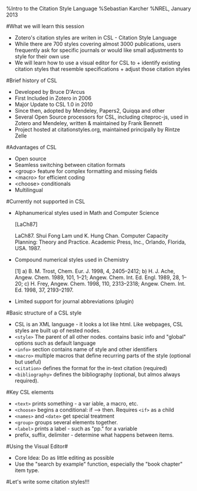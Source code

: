%Intro to the Citation Style Language
%Sebastian Karcher
%NREL, January 2013

#What we will learn this session
* Zotero's citation styles are writen in CSL - Citation Style Language
* While there are 700 styles covering almost 3000 publications, users frequently ask for specific journals or would like small adjustments to style for their own use
* We will learn how to use a visual editor for CSL to 
		+ identify existing citation styles that resemble specifications
		+ adjust those citation styles

#Brief history of CSL
* Developed by Bruce D'Arcus 
* First Included in Zotero in 2006
* Major Update to CSL 1.0 in 2010
* Since then, adopted by Mendeley, Papers2, Quiqqa and other
* Several Open Source processors for CSL, including citeproc-js, used in Zotero and Mendeley, written \& maintained by Frank Bennett
* Project hosted at citationstyles.org, maintained principally by Rintze Zelle

#Advantages of CSL
* Open source
* Seamless switching between citation formats
* \<group\> feature for complex formatting and missing fields
* \<macro\> for efficient coding
* \<choose\> conditionals
* Multilingual

#Currently not supported in CSL
* Alphanumerical styles used in Math and Computer Science

	\[LaCh87\] 

	LaCh87. Shui Fong Lam und K. Hung Chan. Computer Capacity Planning: Theory
	and Practice. Academic Press, Inc., Orlando, Florida, USA. 1987.
* Compound numerical styles used in Chemistry

	[1] a) B. M. Trost, Chem. Eur. J. 1998, 4, 2405–2412; b) H. J. Ache, Angew. Chem. 1989, 101, 1–21; 	Angew. Chem. Int. Ed. Engl. 1989, 28, 1–20; c) H. Frey, Angew. Chem. 1998, 110, 2313–2318; Angew. 	Chem. Int. Ed. 1998, 37, 2193–2197.

* Limited support for journal abbreviations (plugin)

#Basic structure of a CSL style
* CSL is an XML language - it looks a lot like html. Like webpages, CSL styles are built up of nested nodes.
* `<style>` The parent of all other nodes. contains basic info and "global" options such as default language
* `<info>` section contains name of style and other identifiers
* `<macro>` multiple macros that define recurring parts of the style (optional but useful)
* `<citation>` defines the format for the in-text citation (required)
* `<bibliography>` defines the bibliography (optional, but almos always required).

#Key CSL elements
* `<text>` prints something - a var	iable, a macro, etc.
* `<choose>` begins a conditional: if --> then. Requires `<if>` as a child
* `<names>` and `<date>` get special treatment
* `<group>` groups several elements together.
* `<label>` prints a label - such as "pp." for a variable
* prefix, suffix, delimiter - determine what happens between items.

#Using the Visual Editor#
* Core Idea: Do as little editing as possible
* Use the "search by example" function, especially the "book chapter" item type.

#Let's write some citation styles!!! 
